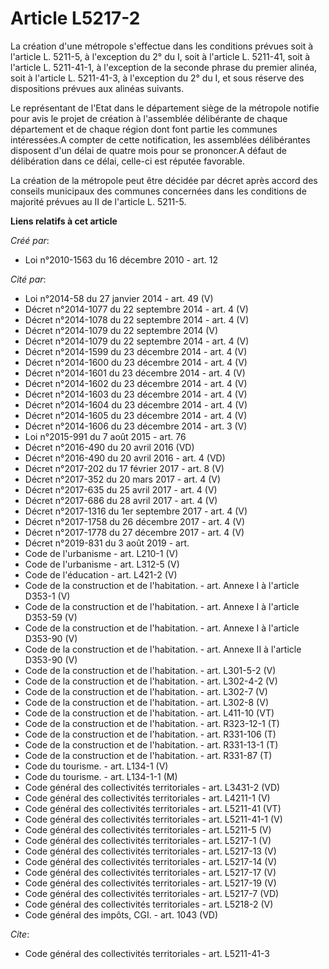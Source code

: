 # Article L5217-2

La création d'une métropole s'effectue dans les conditions prévues soit à l'article L. 5211-5, à l'exception du 2° du I, soit
à l'article L. 5211-41, soit à l'article L. 5211-41-1, à l'exception de la seconde phrase du premier alinéa, soit à l'article
L. 5211-41-3, à l'exception du 2° du I, et sous réserve des dispositions prévues aux alinéas suivants. 

Le représentant de l'Etat dans le département siège de la métropole notifie pour avis le projet de création à l'assemblée
délibérante de chaque département et de chaque région dont font partie les communes intéressées.A compter de cette
notification, les assemblées délibérantes disposent d'un délai de quatre mois pour se prononcer.A défaut de délibération dans
ce délai, celle-ci est réputée favorable. 

La création de la métropole peut être décidée par décret après accord des conseils municipaux des communes concernées dans
les conditions de majorité prévues au II de l'article L. 5211-5.

**Liens relatifs à cet article**

_Créé par_:

  - Loi n°2010-1563 du 16 décembre 2010 - art. 12

_Cité par_:

  - Loi n°2014-58 du 27 janvier 2014 - art. 49 (V)
  - Décret n°2014-1077 du 22 septembre 2014 - art. 4 (V)
  - Décret n°2014-1078 du 22 septembre 2014 - art. 4 (V)
  - Décret n°2014-1079 du 22 septembre 2014 (V)
  - Décret n°2014-1079 du 22 septembre 2014 - art. 4 (V)
  - Décret n°2014-1599 du 23 décembre 2014 - art. 4 (V)
  - Décret n°2014-1600 du 23 décembre 2014 - art. 4 (V)
  - Décret n°2014-1601 du 23 décembre 2014 - art. 4 (V)
  - Décret n°2014-1602 du 23 décembre 2014 - art. 4 (V)
  - Décret n°2014-1603 du 23 décembre 2014 - art. 4 (V)
  - Décret n°2014-1604 du 23 décembre 2014 - art. 4 (V)
  - Décret n°2014-1605 du 23 décembre 2014 - art. 4 (V)
  - Décret n°2014-1606 du 23 décembre 2014 - art. 3 (V)
  - Loi n°2015-991 du 7 août 2015 - art. 76
  - Décret n°2016-490 du 20 avril 2016 (VD)
  - Décret n°2016-490 du 20 avril 2016 - art. 4 (VD)
  - Décret n°2017-202 du 17 février 2017 - art. 8 (V)
  - Décret n°2017-352 du 20 mars 2017 - art. 4 (V)
  - Décret n°2017-635 du 25 avril 2017 - art. 4 (V)
  - Décret n°2017-686 du 28 avril 2017 - art. 4 (V)
  - Décret n°2017-1316 du 1er septembre 2017 - art. 4 (V)
  - Décret n°2017-1758 du 26 décembre 2017 - art. 4 (V)
  - Décret n°2017-1778 du 27 décembre 2017 - art. 4 (V)
  - Décret n°2019-831 du 3 août 2019 - art.
  - Code de l'urbanisme - art. L210-1 (V)
  - Code de l'urbanisme - art. L312-5 (V)
  - Code de l'éducation - art. L421-2 (V)
  - Code de la construction et de l'habitation. - art. Annexe I à l'article D353-1 (V)
  - Code de la construction et de l'habitation. - art. Annexe I à l'article D353-59 (V)
  - Code de la construction et de l'habitation. - art. Annexe I à l'article D353-90 (V)
  - Code de la construction et de l'habitation. - art. Annexe II à l'article D353-90 (V)
  - Code de la construction et de l'habitation. - art. L301-5-2 (V)
  - Code de la construction et de l'habitation. - art. L302-4-2 (V)
  - Code de la construction et de l'habitation. - art. L302-7 (V)
  - Code de la construction et de l'habitation. - art. L302-8 (V)
  - Code de la construction et de l'habitation. - art. L411-10 (VT)
  - Code de la construction et de l'habitation. - art. R323-12-1 (T)
  - Code de la construction et de l'habitation. - art. R331-106 (T)
  - Code de la construction et de l'habitation. - art. R331-13-1 (T)
  - Code de la construction et de l'habitation. - art. R331-87 (T)
  - Code du tourisme. - art. L134-1 (V)
  - Code du tourisme. - art. L134-1-1 (M)
  - Code général des collectivités territoriales - art. L3431-2 (VD)
  - Code général des collectivités territoriales - art. L4211-1 (V)
  - Code général des collectivités territoriales - art. L5211-41 (VT)
  - Code général des collectivités territoriales - art. L5211-41-1 (V)
  - Code général des collectivités territoriales - art. L5211-5 (V)
  - Code général des collectivités territoriales - art. L5217-1 (V)
  - Code général des collectivités territoriales - art. L5217-13 (V)
  - Code général des collectivités territoriales - art. L5217-14 (V)
  - Code général des collectivités territoriales - art. L5217-17 (V)
  - Code général des collectivités territoriales - art. L5217-19 (V)
  - Code général des collectivités territoriales - art. L5217-7 (VD)
  - Code général des collectivités territoriales - art. L5218-2 (V)
  - Code général des impôts, CGI. - art. 1043 (VD)

_Cite_:

  - Code général des collectivités territoriales - art. L5211-41-3
